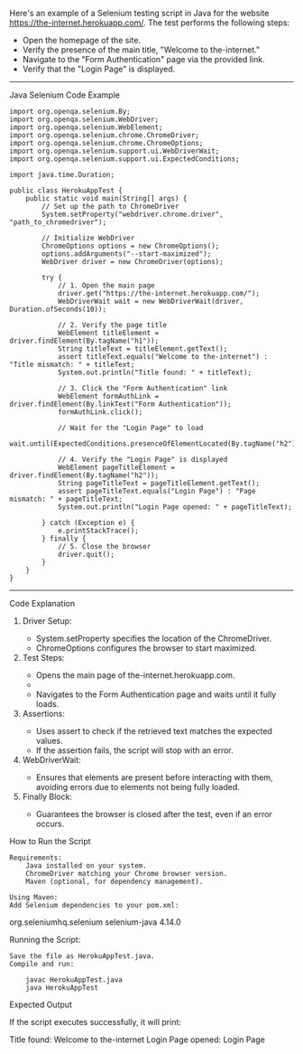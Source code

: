 Here's an example of a Selenium testing script in Java for the website https://the-internet.herokuapp.com/. The test performs the following steps:
<ul>
<li>Open the homepage of the site.</li>
<li>Verify the presence of the main title, "Welcome to the-internet."</li>
<li>Navigate to the "Form Authentication" page via the provided link.</li>
<li>Verify that the "Login Page" is displayed.</li>
</ul>
<hr>
Java Selenium Code Example

    import org.openqa.selenium.By;
    import org.openqa.selenium.WebDriver;
    import org.openqa.selenium.WebElement;
    import org.openqa.selenium.chrome.ChromeDriver;
    import org.openqa.selenium.chrome.ChromeOptions;
    import org.openqa.selenium.support.ui.WebDriverWait;
    import org.openqa.selenium.support.ui.ExpectedConditions;

    import java.time.Duration;

    public class HerokuAppTest {
        public static void main(String[] args) {
            // Set up the path to ChromeDriver
            System.setProperty("webdriver.chrome.driver", "path_to_chromedriver");
    
            // Initialize WebDriver
            ChromeOptions options = new ChromeOptions();
            options.addArguments("--start-maximized");
            WebDriver driver = new ChromeDriver(options);
    
            try {
                // 1. Open the main page
                driver.get("https://the-internet.herokuapp.com/");
                WebDriverWait wait = new WebDriverWait(driver, Duration.ofSeconds(10));
    
                // 2. Verify the page title
                WebElement titleElement = driver.findElement(By.tagName("h1"));
                String titleText = titleElement.getText();
                assert titleText.equals("Welcome to the-internet") : "Title mismatch: " + titleText;
                System.out.println("Title found: " + titleText);
    
                // 3. Click the "Form Authentication" link
                WebElement formAuthLink = driver.findElement(By.linkText("Form Authentication"));
                formAuthLink.click();
    
                // Wait for the "Login Page" to load
                wait.until(ExpectedConditions.presenceOfElementLocated(By.tagName("h2")));
    
                // 4. Verify the "Login Page" is displayed
                WebElement pageTitleElement = driver.findElement(By.tagName("h2"));
                String pageTitleText = pageTitleElement.getText();
                assert pageTitleText.equals("Login Page") : "Page mismatch: " + pageTitleText;
                System.out.println("Login Page opened: " + pageTitleText);
    
            } catch (Exception e) {
                e.printStackTrace();
            } finally {
                // 5. Close the browser
                driver.quit();
            }
        }
    }
<hr>    
Code Explanation
<ol>
    <li>Driver Setup:</li>
    <ul>
        <li>System.setProperty specifies the location of the ChromeDriver.</li>
        <li>ChromeOptions configures the browser to start maximized.</li>
    </ul>
    <li>Test Steps:</li>
    <ul>
        <li>Opens the main page of the-internet.herokuapp.com.</li>
        <li><Finds elements using locators like By.tagName and By.linkText.</li>
        <li>Navigates to the Form Authentication page and waits until it fully loads.</li>
    </ul>
    <li>Assertions:</li>
        <ul>
        <li>Uses assert to check if the retrieved text matches the expected values.</li>
        <li>If the assertion fails, the script will stop with an error.</li>
        </ul>
    <li>WebDriverWait:</li>
        <ul>
        <li>Ensures that elements are present before interacting with them, avoiding errors due to elements not being fully loaded.</li>
        </ul>
    <li>Finally Block:</li>
    <ul>
        <li>Guarantees the browser is closed after the test, even if an error occurs.</li>
    </ul>
</ol>
How to Run the Script

    Requirements:
        Java installed on your system.
        ChromeDriver matching your Chrome browser version.
        Maven (optional, for dependency management).

    Using Maven:
    Add Selenium dependencies to your pom.xml:

<dependencies>
    <dependency>
        <groupId>org.seleniumhq.selenium</groupId>
        <artifactId>selenium-java</artifactId>
        <version>4.14.0</version>
    </dependency>
</dependencies>

Running the Script:

    Save the file as HerokuAppTest.java.
    Compile and run:

        javac HerokuAppTest.java
        java HerokuAppTest

Expected Output

If the script executes successfully, it will print:

Title found: Welcome to the-internet
Login Page opened: Login Page
